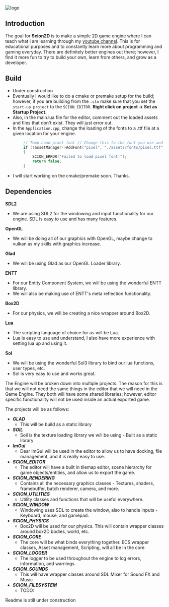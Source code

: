 
![logo](https://github.com/dwjclark11/Scion2D/assets/63356975/cc26ef0c-b190-4af9-9ac1-cac8cd9f2ed5)

## Introduction
The goal for **Scion2D** is to make a simple 2D game engine where I can teach what I am learning through my [youtube channel](https://www.youtube.com/playlist?list=PL3HUvSWOJR7XRDwVVQqqWO-zyyscb8L-v). 
This is for educational purposes and to constantly learn more about programming and gaming everyday. There are definitely better 
engines out there; however, I find it more fun to try to build your own, learn from others, and grow as a developer.

## Build
* Under construction
* Eventually I would like to do a cmake or premake setup for the build; however, if you are building from the ```.sln``` make sure that you set the ```start-up project``` to the ```SCION_EDITOR```. **Right click on project -> Set as Startup Project.**
* Also, in the main.lua file for the editor, comment out the loaded assets and files that don't exist. They will just error out.
* In the ```Application.cpp```, change the loading of the fonts to a .ttf file at a given location for your engine.
```cpp
		// Temp Load pixel font // Change this to the font you use and its path
		if (!assetManager->AddFont("pixel", "./assets/fonts/pixel.ttf"))
		{
			SCION_ERROR("Failed to load pixel font!");
			return false;
		}
```
* I will start working on the cmake/premake soon. Thanks.


## Dependencies
**SDL2**
  * We are using SDL2 for the windowing and input functionality for our engine. SDL is easy to use and has many features.
  
**OpenGL**
  * We will be doing all of our graphics with OpenGL, maybe change to vulkan as my skills with graphics increase.

**Glad**
  * We will be using Glad as our OpenGL Loader library.
  
**ENTT**
  * For our Entity Component System, we will be using the wonderful ENTT library.
  * We will also be making use of ENTT's meta reflection functionality.
  
**Box2D**
  * For our physics, we will be creating a nice wrapper around Box2D.
  
**Lua**
  * The scripting language of choice for us will be Lua.
  * Lua is easy to use and understand, I also have more experience with setting lua up and using it.
  
**Sol**
  * We will be using the wonderful Sol3 library to bind our lua functions, user types, etc.
  * Sol is very easy to use and works great.


The Engine will be broken down into multiple projects. The reason for this is that we will not need the same things in the editor 
that we will need in the Game Engine. They both will have some shared libraries; however, editor specific functionality will not be 
used inside an actual exported game. 

The projects will be as follows:
* ***GLAD***
  * This will be build as a static library
* ***SOIL***
  * Soil is the texture loading library we will be using - Built as a static library
* ***ImGui***
  * Dear ImGui will be used in the editor to allow us to have docking, file management, and it is really easy to use.
* ***SCION_EDITOR***
  * The editor will have a built in tilemap editor, scene hierarchy for game objects/entities, and allow us to export the game.
* ***SCION_RENDERING***
  * Contains all the necessary graphics classes - Textures, shaders, framebuffer, batch renderer, camera, and more.
* ***SCION_UTILITIES***
  * Utility classes and functions that will be useful everywhere. 
* ***SCION_WINDOW***
  * Windowing uses SDL to create the window, also to handle inputs - Keyboard, mouse, and gamepad.
* ***SCION_PHYSICS***
  * Box2D will be used for our physics. This will contain wrapper classes around box2D bodies, world, etc.
* ***SCION_CORE***
  * The core will be what binds everything together. ECS wrapper classes, Asset management, Scripting, will all be in the core.
* ***SCION_LOGGER***
  * The logger to be used throughout the engine to log errors, information, and warnings.
* ***SCION_SOUNDS***
  * This will have wrapper classes around SDL Mixer for Sound FX and Music
* ***SCION_FILESYSTEM***
  * TODO:  

Readme is still under construction
